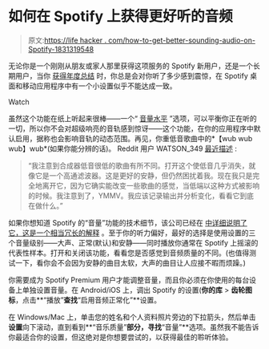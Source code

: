 # 如何在 Spotify 上获得更好听的音频

> 原文:[https://life hacker . com/how-to-get-better-sounding-audio-on-Spotify-1831319548](https://lifehacker.com/how-to-get-better-sounding-audio-on-spotify-1831319548)

无论你是一个刚刚从朋友或家人那里获得这项服务的 Spotify 新用户，还是一个长期用户，当你 [获得年度总结](https://spotifywrapped.com/) 时，你总是会对你听了多少感到震惊，在 Spotify 桌面和移动应用程序中有一个小设置似乎不能达成一致。

Watch

虽然这个功能在纸上听起来很棒——一个“ [音量水平](https://support.spotify.com/us/using_spotify/system_settings/high-quality-streaming/) ”选项，可以平衡你正在听的一切，所以你不会对超级响亮的音轨感到惊讶——这个功能，在你的应用程序中默认启用，据称也会影响音轨的动态范围。再见，你重低音歌曲中的*【wub wub wub】wub*(如果你能分辨的话)。 Reddit 用户 WATSON_349 [最近描述](https://www.reddit.com/r/audiophile/comments/a58fzh/reminder_that_spotify_defaults_to_audio/ebkoe75/) :

> “我注意到合成器低音很低的歌曲有所不同。打开这个使低音几乎消失，就像它是一个高通滤波器。这是更好的安静，但仍然困扰着我。现在我只是完全地离开它，因为它确实能改变一些歌曲的感觉，当低端以这种方式被影响的时候。我注意到了，YMMV。我应该记录输出并分析变化，看看它到底在做什么。”

如果你想知道 Spotify 的“音量”功能的技术细节，该公司已经在 [中详细说明了它，这是一个相当冗长的解释](https://artists.spotify.com/faq/mastering-and-loudness#what-is-loudness-normalization-and-why-is-it-used) 。至于你的听力偏好，最好的选择是使用设置的三个音量级别——大声、正常(默认)和安静——同时播放你通常在 Spotify 上摇滚的代表性样本。打开和关闭该功能，看看您是否感觉到音频质量的不同。(也值得测试一下，看你会不会因为安静的曲目太软，大声的曲目让人应接不暇而烦躁。)

你需要成为 Spotify Premium 用户才能调整音量，而且你必须在你使用的每台设备上单独设置音量。在 Android/iOS 上，调出 Spotify 的设置(**你的库** > **齿轮图标**，点击**“播放”**查找**“启用音频正常化”**设置。

在 Windows/Mac 上，单击您的姓名和个人资料照片旁边的下拉箭头，然后单击**设置**向下滚动，直到看到**“音乐质量”**部分，寻找**“音量”**选项。虽然我不能告诉你最适合你的设置，但这绝对是你想要尝试的，以获得最佳的聆听体验。